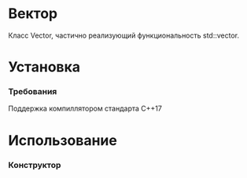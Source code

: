 # Вектор
Класс Vector, частично реализующий функциональность std::vector.

# Установка
### Требования
Поддержка компиллятором стандарта C++17  

# Использование

### Конструктор

